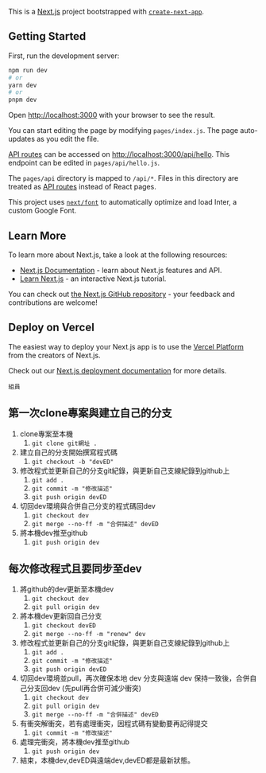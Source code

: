 This is a [Next.js](https://nextjs.org/) project bootstrapped with [`create-next-app`](https://github.com/vercel/next.js/tree/canary/packages/create-next-app).

## Getting Started

First, run the development server:

```bash
npm run dev
# or
yarn dev
# or
pnpm dev
```

Open [http://localhost:3000](http://localhost:3000) with your browser to see the result.

You can start editing the page by modifying `pages/index.js`. The page auto-updates as you edit the file.

[API routes](https://nextjs.org/docs/api-routes/introduction) can be accessed on [http://localhost:3000/api/hello](http://localhost:3000/api/hello). This endpoint can be edited in `pages/api/hello.js`.

The `pages/api` directory is mapped to `/api/*`. Files in this directory are treated as [API routes](https://nextjs.org/docs/api-routes/introduction) instead of React pages.

This project uses [`next/font`](https://nextjs.org/docs/basic-features/font-optimization) to automatically optimize and load Inter, a custom Google Font.

## Learn More

To learn more about Next.js, take a look at the following resources:

- [Next.js Documentation](https://nextjs.org/docs) - learn about Next.js features and API.
- [Learn Next.js](https://nextjs.org/learn) - an interactive Next.js tutorial.

You can check out [the Next.js GitHub repository](https://github.com/vercel/next.js/) - your feedback and contributions are welcome!

## Deploy on Vercel

The easiest way to deploy your Next.js app is to use the [Vercel Platform](https://vercel.com/new?utm_medium=default-template&filter=next.js&utm_source=create-next-app&utm_campaign=create-next-app-readme) from the creators of Next.js.

Check out our [Next.js deployment documentation](https://nextjs.org/docs/deployment) for more details.

`組員` 
## 第一次clone專案與建立自己的分支
1. clone專案至本機 
   1. `git clone git網址 .`
2. 建立自己的分支開始撰寫程式碼
   1. `git checkout -b "devED"`
3. 修改程式並更新自己的分支git紀錄，與更新自己支線紀錄到github上
   1. `git add .`
   2. `git commit -m "修改描述"`
   3. `git push origin devED` 
4. 切回dev環境與合併自己分支的程式碼回dev
   1. `git checkout dev` 
   2. `git merge --no-ff -m "合併描述" devED`
5. 將本機dev推至github
   1. `git push origin dev`

## 每次修改程式且要同步至dev
1. 將github的dev更新至本機dev 
   1. `git checkout dev` 
   2. `git pull origin dev`
2. 將本機dev更新回自己分支
   1. `git checkout devED` 
   2. `git merge --no-ff -m "renew" dev`
3. 修改程式並更新自己的分支git紀錄，與更新自己支線紀錄到github上
   1. `git add .`
   2. `git commit -m "修改描述"`
   3. `git push origin devED` 
4. 切回dev環境並pull，再次確保本地 dev 分支與遠端 dev 保持一致後，合併自己分支回dev (先pull再合併可減少衝突)
   1. `git checkout dev`
   2. `git pull origin dev`
   3. `git merge --no-ff -m "合併描述" devED`
5. 有衝突解衝突，若有處理衝突，因程式碼有變動要再記得提交
   1. `git commit -m "修改描述"`
6. 處理完衝突，將本機dev推至github
   1. `git push origin dev`
7. 結束，本機dev,devED與遠端dev,devED都是最新狀態。